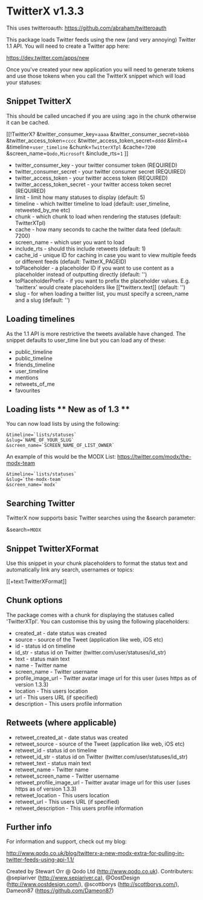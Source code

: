 TwitterX v1.3.3
===============

This uses twitteroauth: https://github.com/abraham/twitteroauth

This package loads Twitter feeds using the new (and very annoying) Twitter 1.1 API. You will need to create a Twitter app here: 

https://dev.twitter.com/apps/new

Once you've created your new application you will need to generate tokens and use those tokens when you call the TwitterX snippet which will load your statuses:



Snippet TwitterX
----------------

This should be called uncached if you are using :ago in the chunk otherwise it can be cached.

[[!TwitterX? 
    &twitter_consumer_key=`aaaa`
    &twitter_consumer_secret=`bbbb` 
    &twitter_access_token=`cccc` 
    &twitter_access_token_secret=`dddd`
    &limit=`4`
    &timeline=`user_timeline`
    &chunk=`TwitterXTpl`
    &cache=`7200`
    &screen_name=`Qodo,Microsoft`
    &include_rts=`1`
]]

* twitter_consumer_key - your twitter consumer token (REQUIRED)
* twitter_consumer_secret - your twitter consumer secret (REQUIRED)
* twitter_access_token - your twitter access token (REQUIRED)
* twitter_access_token_secret - your twitter access token secret (REQUIRED)
* limit - limit how many statuses to display (default: 5)
* timeline - which twitter timeline to load (default: user_timeline, retweeted_by_me etc)
* chunk - which chunk to load when rendering the statuses (default: TwitterXTpl)
* cache - how many seconds to cache the twitter data feed (default: 7200)
* screen_name - which user you want to load
* include_rts - should this include retweets (default: 1)
* cache_id - unique ID for caching in case you want to view multiple feeds or different feeds (default: TwitterX_PAGEID)
* toPlaceholder - a placeholder ID if you want to use content as a placeholder instead of outputting directly (default: '')
* toPlaceholderPrefix - if you want to prefix the placeholder values. E.g. 'twitterx' would create placeholders like [[*twitterx.text]] (default: '')
* slug - for when loading a twitter list, you must specify a screen_name and a slug (default: '')



Loading timelines
-----------------

As the 1.1 API is more restrictive the tweets available have changed. The snippet defaults to user_time line but you can load any of these:

* public_timeline
* public_timeline
* friends_timeline
* user_timeline
* mentions
* retweets_of_me
* favourites



Loading lists ** New as of 1.3 **
---------------------------------

You can now load lists by using the following:

    &timeline=`lists/statuses`
    &slug=`NAME_OF_YOUR_SLUG`
    &screen_name=`SCREEN_NAME_OF_LIST_OWNER`

An example of this would be the MODX List: https://twitter.com/modx/the-modx-team

    &timeline=`lists/statuses`
    &slug=`the-modx-team`
    &screen_name=`modx`



Searching Twitter
-----------------

TwitterX now supports basic Twitter searches using the &search parameter:

&search=`MODX`



Snippet TwitterXFormat
----------------------

Use this snippet in your chunk placeholders to format the status text and automatically link any search, usernames or topics:

[[+text:TwitterXFormat]]



Chunk options
-------------

The package comes with a chunk for displaying the statuses called 'TwitterXTpl'. You can customise this by using the following placeholders:

* created_at - date status was created
* source - source of the Tweet (application like web, iOS etc)
* id - status id on timeline
* id_str - status id on Twitter (twitter.com/user/statuses/id_str)
* text - status main text
* name - Twitter name
* screen_name - Twitter username
* profile_image_url - Twitter avatar image url for this user (uses https as of version 1.3.3)
* location - This users location
* url - This users URL (if specified)
* description - This users profile information



Retweets (where applicable)
--------------------------

* retweet_created_at - date status was created
* retweet_source - source of the Tweet (application like web, iOS etc)
* retweet_id - status id on timeline
* retweet_id_str - status id on Twitter (twitter.com/user/statuses/id_str)
* retweet_text - status main text
* retweet_name - Twitter name
* retweet_screen_name - Twitter username
* retweet_profile_image_url - Twitter avatar image url for this user (uses https as of version 1.3.3)
* retweet_location - This users location
* retweet_url - This users URL (if specified)
* retweet_description - This users profile information



Further info
------------

For information and support, check out my blog:

http://www.qodo.co.uk/blog/twitterx-a-new-modx-extra-for-pulling-in-twitter-feeds-using-api-1.1/

Created by Stewart Orr @ Qodo Ltd (http://www.qodo.co.uk).
Contributers: @sepiariver (http://www.sepiariver.ca), @OostDesign (http://www.oostdesign.com/), @scottborys (http://scottborys.com/), Dameon87 (https://github.com/Dameon87)